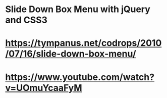 # Slide Down Box Menu with jQuery and CSS3

# https://tympanus.net/codrops/2010/07/16/slide-down-box-menu/

# https://www.youtube.com/watch?v=UOmuYcaaFyM